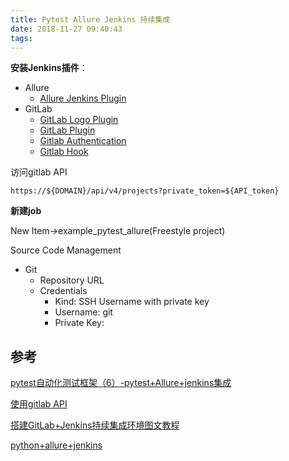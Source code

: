 ```yaml
---
title: Pytest Allure Jenkins 持续集成
date: 2018-11-27 09:40:43
tags:
---
```


**安装Jenkins插件**：

- Allure
  - [Allure Jenkins Plugin](http://wiki.jenkins-ci.org/display/JENKINS/Allure+Plugin)
- GitLab
  - [GitLab Logo Plugin](https://wiki.jenkins-ci.org/display/JENKINS/Gitlab+Logo+Plugin)
  - [GitLab Plugin](https://wiki.jenkins-ci.org/display/JENKINS/GitLab+Plugin)
  - [Gitlab Authentication](https://plugins.jenkins.io/gitlab-oauth)
  - [Gitlab Hook](https://plugins.jenkins.io/gitlab-hook)

访问gitlab API

```
https://${DOMAIN}/api/v4/projects?private_token=${API_token}
```

**新建job**

New Item->example_pytest_allure(Freestyle project)



Source Code Management

- Git
  - Repository URL
  - Credentials
    - Kind: SSH Username with private key
    - Username: git
    - Private Key: 



## 参考

[pytest自动化测试框架（6）-pytest+Allure+jenkins集成](https://qizhenjun.com/blog/37ea8921/)

[使用gitlab API](https://www.jianshu.com/p/50d58fa8bdc6)

[搭建GitLab+Jenkins持续集成环境图文教程](https://blog.csdn.net/ruangong1203/article/details/73065410)

[python+allure+jenkins](https://testerhome.com/topics/10422)